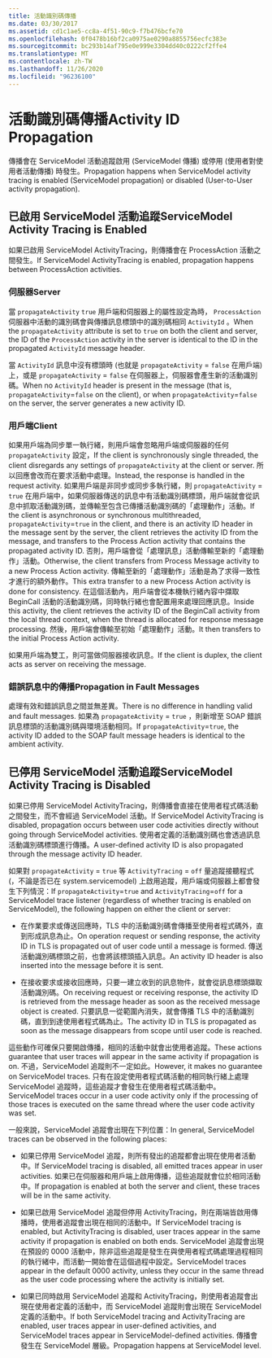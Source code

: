 ```yaml
---
title: 活動識別碼傳播
ms.date: 03/30/2017
ms.assetid: cd1c1ae5-cc8a-4f51-90c9-f7b476bcfe70
ms.openlocfilehash: 0f0478b16bf2ca0975ae0290a8855756ecfc383e
ms.sourcegitcommit: bc293b14af795e0e999e3304dd40c0222cf2ffe4
ms.translationtype: MT
ms.contentlocale: zh-TW
ms.lasthandoff: 11/26/2020
ms.locfileid: "96236100"
---
```

# <a name="activity-id-propagation"></a><span data-ttu-id="ab1bb-102">活動識別碼傳播</span><span class="sxs-lookup"><span data-stu-id="ab1bb-102">Activity ID Propagation</span></span>

<span data-ttu-id="ab1bb-103">傳播會在 ServiceModel 活動追蹤啟用 (ServiceModel 傳播) 或停用 (使用者對使用者活動傳播) 時發生。</span><span class="sxs-lookup"><span data-stu-id="ab1bb-103">Propagation happens when ServiceModel activity tracing is enabled (ServiceModel propagation) or disabled (User-to-User activity propagation).</span></span>  
  
## <a name="servicemodel-activity-tracing-is-enabled"></a><span data-ttu-id="ab1bb-104">已啟用 ServiceModel 活動追蹤</span><span class="sxs-lookup"><span data-stu-id="ab1bb-104">ServiceModel Activity Tracing is Enabled</span></span>  

 <span data-ttu-id="ab1bb-105">如果已啟用 ServiceModel ActivityTracing，則傳播會在 ProcessAction 活動之間發生。</span><span class="sxs-lookup"><span data-stu-id="ab1bb-105">If ServiceModel ActivityTracing is enabled, propagation happens between ProcessAction activities.</span></span>  
  
### <a name="server"></a><span data-ttu-id="ab1bb-106">伺服器</span><span class="sxs-lookup"><span data-stu-id="ab1bb-106">Server</span></span>  

 <span data-ttu-id="ab1bb-107">當 `propagateActivity` `true` 用戶端和伺服器上的屬性設定為時， `ProcessAction` 伺服器中活動的識別碼會與傳播訊息標頭中的識別碼相同 `ActivityId` 。</span><span class="sxs-lookup"><span data-stu-id="ab1bb-107">When the `propagateActivity` attribute is set to `true` on both the client and server, the ID of the `ProcessAction` activity in the server is identical to the ID in the propagated `ActivityId` message header.</span></span>  
  
 <span data-ttu-id="ab1bb-108">當 `ActivityId` 訊息中沒有標頭時 (也就是 `propagateActivity` = `false` 在用戶端) 上，或是 `propagateActivity` = `false` 在伺服器上，伺服器會產生新的活動識別碼。</span><span class="sxs-lookup"><span data-stu-id="ab1bb-108">When no `ActivityId` header is present in the message (that is, `propagateActivity`=`false` on the client), or when `propagateActivity`=`false` on the server, the server generates a new activity ID.</span></span>  
  
### <a name="client"></a><span data-ttu-id="ab1bb-109">用戶端</span><span class="sxs-lookup"><span data-stu-id="ab1bb-109">Client</span></span>  

 <span data-ttu-id="ab1bb-110">如果用戶端為同步單一執行緒，則用戶端會忽略用戶端或伺服器的任何 `propagateActivity` 設定，</span><span class="sxs-lookup"><span data-stu-id="ab1bb-110">If the client is synchronously single threaded, the client disregards any settings of `propagateActivity` at the client or server.</span></span> <span data-ttu-id="ab1bb-111">所以回應會改而在要求活動中處理。</span><span class="sxs-lookup"><span data-stu-id="ab1bb-111">Instead, the response is handled in the request activity.</span></span> <span data-ttu-id="ab1bb-112">如果用戶端是非同步或同步多執行緒，則 `propagateActivity` = `true` 在用戶端中，如果伺服器傳送的訊息中有活動識別碼標頭，用戶端就會從訊息中抓取活動識別碼，並傳輸至包含已傳播活動識別碼的「處理動作」活動。</span><span class="sxs-lookup"><span data-stu-id="ab1bb-112">If the client is asynchronous or synchronous multithreaded, `propagateActivity`=`true` in the client, and there is an activity ID header in the message sent by the server, the client retrieves the activity ID from the message, and transfers to the Process Action activity that contains the propagated activity ID.</span></span> <span data-ttu-id="ab1bb-113">否則，用戶端會從「處理訊息」活動傳輸至新的「處理動作」活動。</span><span class="sxs-lookup"><span data-stu-id="ab1bb-113">Otherwise, the client transfers from Process Message activity to a new Process Action activity.</span></span> <span data-ttu-id="ab1bb-114">傳輸至新的「處理動作」活動是為了求得一致性才進行的額外動作。</span><span class="sxs-lookup"><span data-stu-id="ab1bb-114">This extra transfer to a new Process Action activity is done for consistency.</span></span> <span data-ttu-id="ab1bb-115">在這個活動內，用戶端會從本機執行緒內容中擷取 BeginCall 活動的活動識別碼，同時執行緒也會配置用來處理回應訊息。</span><span class="sxs-lookup"><span data-stu-id="ab1bb-115">Inside this activity, the client retrieves the activity ID of the BeginCall activity from the local thread context, when the thread is allocated for response message processing.</span></span> <span data-ttu-id="ab1bb-116">然後，用戶端會傳輸至初始「處理動作」活動。</span><span class="sxs-lookup"><span data-stu-id="ab1bb-116">It then transfers to the initial Process Action activity.</span></span>  
  
 <span data-ttu-id="ab1bb-117">如果用戶端為雙工，則可當做伺服器接收訊息。</span><span class="sxs-lookup"><span data-stu-id="ab1bb-117">If the client is duplex, the client acts as server on receiving the message.</span></span>  
  
### <a name="propagation-in-fault-messages"></a><span data-ttu-id="ab1bb-118">錯誤訊息中的傳播</span><span class="sxs-lookup"><span data-stu-id="ab1bb-118">Propagation in Fault Messages</span></span>  

 <span data-ttu-id="ab1bb-119">處理有效和錯誤訊息之間並無差異。</span><span class="sxs-lookup"><span data-stu-id="ab1bb-119">There is no difference in handling valid and fault messages.</span></span> <span data-ttu-id="ab1bb-120">如果為 `propagateActivity` = `true` ，則新增至 SOAP 錯誤訊息標頭的活動識別碼與環境活動相同。</span><span class="sxs-lookup"><span data-stu-id="ab1bb-120">If `propagateActivity`=`true`, the activity ID added to the SOAP fault message headers is identical to the ambient activity.</span></span>  
  
## <a name="servicemodel-activity-tracing-is-disabled"></a><span data-ttu-id="ab1bb-121">已停用 ServiceModel 活動追蹤</span><span class="sxs-lookup"><span data-stu-id="ab1bb-121">ServiceModel Activity Tracing is Disabled</span></span>  

 <span data-ttu-id="ab1bb-122">如果已停用 ServiceModel ActivityTracing，則傳播會直接在使用者程式碼活動之間發生，而不會經過 ServiceModel 活動。</span><span class="sxs-lookup"><span data-stu-id="ab1bb-122">If ServiceModel ActivityTracing is disabled, propagation occurs between user code activities directly without going through ServiceModel activities.</span></span> <span data-ttu-id="ab1bb-123">使用者定義的活動識別碼也會透過訊息活動識別碼標頭進行傳播。</span><span class="sxs-lookup"><span data-stu-id="ab1bb-123">A user-defined activity ID is also propagated through the message activity ID header.</span></span>  
  
 <span data-ttu-id="ab1bb-124">如果對 `propagateActivity` = `true` 等 `ActivityTracing` = `off` 量追蹤接聽程式 (，不論是否已在 system.servicemodel) 上啟用追蹤，用戶端或伺服器上都會發生下列情況：</span><span class="sxs-lookup"><span data-stu-id="ab1bb-124">If `propagateActivity`=`true` and `ActivityTracing`=`off` for a ServiceModel trace listener (regardless of whether tracing is enabled on ServiceModel), the following happen on either the client or server:</span></span>  
  
- <span data-ttu-id="ab1bb-125">在作業要求或傳送回應時，TLS 中的活動識別碼會傳播至使用者程式碼外，直到形成訊息為止。</span><span class="sxs-lookup"><span data-stu-id="ab1bb-125">On operation request or sending response, the activity ID in TLS is propagated out of user code until a message is formed.</span></span> <span data-ttu-id="ab1bb-126">傳送活動識別碼標頭之前，也會將該標頭插入訊息。</span><span class="sxs-lookup"><span data-stu-id="ab1bb-126">An activity ID header is also inserted into the message before it is sent.</span></span>  
  
- <span data-ttu-id="ab1bb-127">在接收要求或接收回應時，只要一建立收到的訊息物件，就會從訊息標頭擷取活動識別碼。</span><span class="sxs-lookup"><span data-stu-id="ab1bb-127">On receiving request or receiving response, the activity ID is retrieved from the message header as soon as the received message object is created.</span></span> <span data-ttu-id="ab1bb-128">只要訊息一從範圍內消失，就會傳播 TLS 中的活動識別碼，直到到達使用者程式碼為止。</span><span class="sxs-lookup"><span data-stu-id="ab1bb-128">The activity ID in TLS is propagated as soon as the message disappears from scope until user code is reached.</span></span>  
  
 <span data-ttu-id="ab1bb-129">這些動作可確保只要開啟傳播，相同的活動中就會出使用者追蹤。</span><span class="sxs-lookup"><span data-stu-id="ab1bb-129">These actions guarantee that user traces will appear in the same activity if propagation is on.</span></span> <span data-ttu-id="ab1bb-130">不過，ServiceModel 追蹤則不一定如此。</span><span class="sxs-lookup"><span data-stu-id="ab1bb-130">However, it makes no guarantee on ServiceModel traces.</span></span> <span data-ttu-id="ab1bb-131">只有在設定使用者程式碼活動的相同執行緒上處理 ServiceModel 追蹤時，這些追蹤才會發生在使用者程式碼活動中。</span><span class="sxs-lookup"><span data-stu-id="ab1bb-131">ServiceModel traces occur in a user code activity only if the processing of those traces is executed on the same thread where the user code activity was set.</span></span>  
  
 <span data-ttu-id="ab1bb-132">一般來說，ServiceModel 追蹤會出現在下列位置：</span><span class="sxs-lookup"><span data-stu-id="ab1bb-132">In general, ServiceModel traces can be observed in the following places:</span></span>  
  
- <span data-ttu-id="ab1bb-133">如果已停用 ServiceModel 追蹤，則所有發出的追蹤都會出現在使用者活動中。</span><span class="sxs-lookup"><span data-stu-id="ab1bb-133">If ServiceModel tracing is disabled, all emitted traces appear in user activities.</span></span> <span data-ttu-id="ab1bb-134">如果已在伺服器和用戶端上啟用傳播，這些追蹤就會位於相同活動中。</span><span class="sxs-lookup"><span data-stu-id="ab1bb-134">If propagation is enabled at both the server and client, these traces will be in the same activity.</span></span>  
  
- <span data-ttu-id="ab1bb-135">如果已啟用 ServiceModel 追蹤但停用 ActivityTracing，則在兩端皆啟用傳播時，使用者追蹤會出現在相同的活動中。</span><span class="sxs-lookup"><span data-stu-id="ab1bb-135">If ServiceModel tracing is enabled, but ActivityTracing is disabled, user traces appear in the same activity if propagation is enabled on both ends.</span></span> <span data-ttu-id="ab1bb-136">ServiceModel 追蹤會出現在預設的 0000 活動中，除非這些追蹤是發生在與使用者程式碼處理過程相同的執行緒中，而活動一開始會在這個過程中設定。</span><span class="sxs-lookup"><span data-stu-id="ab1bb-136">ServiceModel traces appear in the default 0000 activity, unless they occur in the same thread as the user code processing where the activity is initially set.</span></span>  
  
- <span data-ttu-id="ab1bb-137">如果已同時啟用 ServiceModel 追蹤和 ActivityTracing，則使用者追蹤會出現在使用者定義的活動中，而 ServiceModel 追蹤則會出現在 ServiceModel 定義的活動中。</span><span class="sxs-lookup"><span data-stu-id="ab1bb-137">If both ServiceModel tracing and ActivityTracing are enabled, user traces appear in user-defined activities, and ServiceModel traces appear in ServiceModel-defined activities.</span></span> <span data-ttu-id="ab1bb-138">傳播會發生在 ServiceModel 層級。</span><span class="sxs-lookup"><span data-stu-id="ab1bb-138">Propagation happens at ServiceModel level.</span></span>
